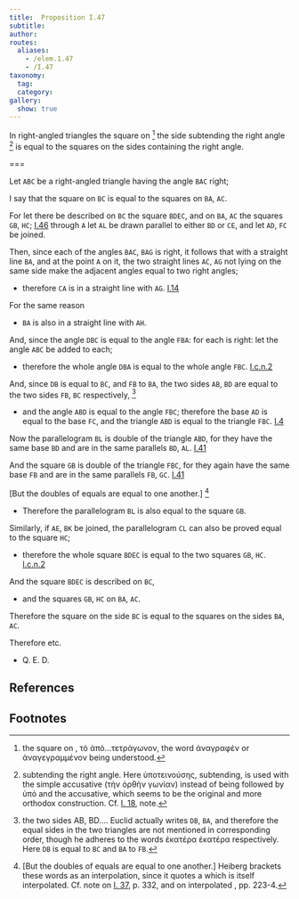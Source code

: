 ```yaml
---
title:  Proposition I.47
subtitle:
author:
routes:
  aliases:
    - /elem.1.47
    - /I.47
taxonomy:
  tag:
  category:
gallery:
  show: true
---
```


In right-angled triangles the square on [^I.47:1] the side subtending the right angle [^I.47:2] is equal to the squares on the sides containing the right angle.

===

Let `ABC` be a right-angled triangle having the angle `BAC` right;

I say that the square on `BC` is equal to the squares on `BA`, `AC`.

For let there be described on `BC` the square `BDEC`, and on `BA`, `AC` the squares `GB`, `HC`; [I.46] through `A` let `AL` be drawn parallel to either `BD` or `CE`, and let `AD`, `FC` be joined.

Then, since each of the angles `BAC`, `BAG` is right, it follows that with a straight line `BA`, and at the point `A` on it, the two straight lines `AC`, `AG` not lying on the same side make the adjacent angles equal to two right angles; 

- therefore `CA` is in a straight line with `AG`. [I.14]

For the same reason 

- `BA` is also in a straight line with `AH`.

And, since the angle `DBC` is equal to the angle `FBA`: for each is right: let the angle `ABC` be added to each; 

- therefore the whole angle `DBA` is equal to the whole angle `FBC`. [I.c.n.2]

And, since `DB` is equal to `BC`, and `FB` to `BA`, the two sides `AB`, `BD` are equal to the two sides `FB`, `BC` respectively, [^I.47:3]

- and the angle `ABD` is equal to the angle `FBC`; therefore the base `AD` is equal to the base `FC`, and the triangle `ABD` is equal to the triangle `FBC`. [I.4]

Now the parallelogram `BL` is double of the triangle `ABD`, for they have the same base `BD` and are in the same parallels `BD`, `AL`. [I.41]

And the square `GB` is double of the triangle `FBC`, for they again have the same base `FB` and are in the same parallels `FB`, `GC`. [I.41]

[But the doubles of equals are equal to one another.] [^I.47:4]

- Therefore the parallelogram `BL` is also equal to the square `GB`.

Similarly, if `AE`, `BK` be joined, the parallelogram `CL` can also be proved equal to the square `HC`; 

- therefore the whole square `BDEC` is equal to the two squares `GB`, `HC`. [I.c.n.2]

And the square `BDEC` is described on `BC`, 

- and the squares `GB`, `HC` on `BA`, `AC`.

Therefore the square on the side `BC` is equal to the squares on the sides `BA`, `AC`.

Therefore etc.

- Q. E. D.

## References

[I.4]: /elem.1.4 "Book 1 - Proposition 4"
[I.14]: /elem.1.14 "Book 1 - Proposition 14"
[I.41]: /elem.1.41 "Book 1 - Proposition 41"
[I.46]: /elem.1.46 "Book 1 - Proposition 46"
[I.c.n.2]: /elem.1.c.n.2 "Book 1 - Common Notion 2"

## Footnotes

[^I.47:1]: the square on
    , <foreign lang="greek">τὸ ἀπὸ...τετρἁγωνον</foreign>, the word <foreign lang="greek">ἀναγραφέν</foreign> or <foreign lang="greek">ἀναγεγραμμένον</foreign> being understood.

[^I.47:2]: subtending the right angle.
    Here <foreign lang="greek">ὑποτεινούσης</foreign>, <quote>subtending,</quote> is used with the simple accusative (<foreign lang="greek">τὴν ὀρθὴν γωνίαν</foreign>) instead of being followed by <foreign lang="greek">ὑπό</foreign> and the accusative, which seems to be the original and more orthodox construction. Cf. <a href="/elem.1.18">I. 18</a>, note.

      
[^I.47:3]: the two sides AB, BD....
    Euclid actually writes <quote>`DB`, `BA`,</quote> and therefore the equal sides in the two triangles are not mentioned in corresponding order, though he adheres to the words <foreign lang="greek">ἑκατέρα ἑκατέρα</foreign> <quote>respectively.</quote> Here `DB` is equal to `BC` and `BA` to `FB`.

[^I.47:4]: [But the doubles of equals are equal to one another.]
    Heiberg brackets these words as an interpolation, since it quotes a <title>Common Notion</title> which is itself interpolated. Cf. note on <a href="/elem.1.37">I. 37</a>, p. 332, and on interpolated <title>Common Notions</title>, pp. 223-4.

